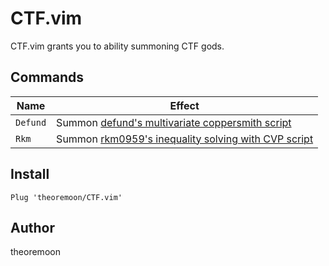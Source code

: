 # CTF.vim

CTF.vim grants you to ability summoning CTF gods. 

## Commands

| Name | Effect |
| ---- | ------ |
| `Defund` | Summon [defund's multivariate coppersmith script](https://github.com/defund/coppersmith/blob/master/coppersmith.sage) |
| `Rkm` | Summon [rkm0959's inequality solving with CVP script](https://github.com/rkm0959/Inequality_Solving_with_CVP) |

## Install

```vim
Plug 'theoremoon/CTF.vim'
```

## Author

theoremoon

